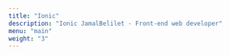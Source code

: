 ```yaml
---
title: "Ionic"
description: "Ionic JamalBelilet - Front-end web developer"
menu: "main"
weight: "3"
---
```



